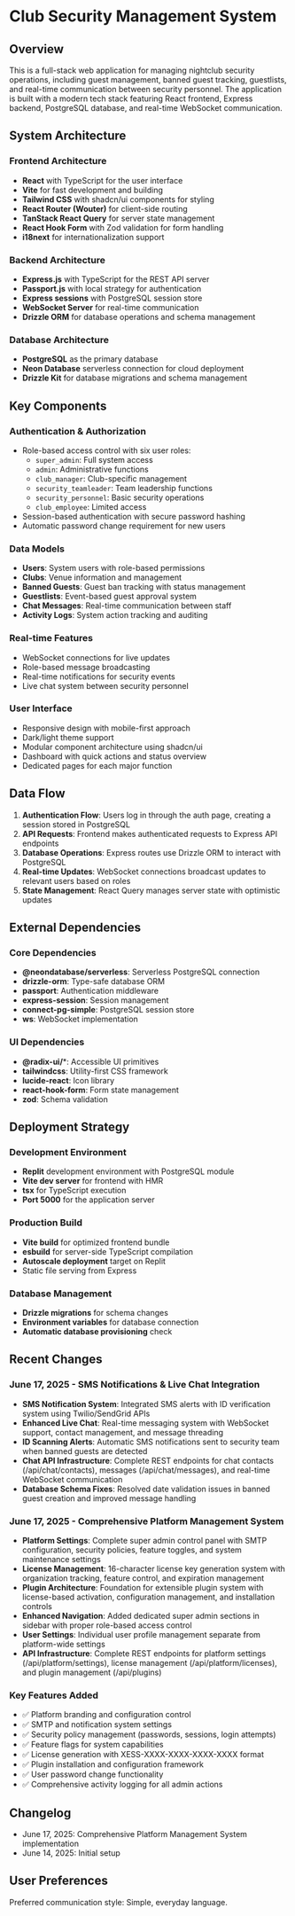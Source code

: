 # Club Security Management System

## Overview

This is a full-stack web application for managing nightclub security operations, including guest management, banned guest tracking, guestlists, and real-time communication between security personnel. The application is built with a modern tech stack featuring React frontend, Express backend, PostgreSQL database, and real-time WebSocket communication.

## System Architecture

### Frontend Architecture
- **React** with TypeScript for the user interface
- **Vite** for fast development and building
- **Tailwind CSS** with shadcn/ui components for styling
- **React Router (Wouter)** for client-side routing
- **TanStack React Query** for server state management
- **React Hook Form** with Zod validation for form handling
- **i18next** for internationalization support

### Backend Architecture
- **Express.js** with TypeScript for the REST API server
- **Passport.js** with local strategy for authentication
- **Express sessions** with PostgreSQL session store
- **WebSocket Server** for real-time communication
- **Drizzle ORM** for database operations and schema management

### Database Architecture
- **PostgreSQL** as the primary database
- **Neon Database** serverless connection for cloud deployment
- **Drizzle Kit** for database migrations and schema management

## Key Components

### Authentication & Authorization
- Role-based access control with six user roles:
  - `super_admin`: Full system access
  - `admin`: Administrative functions
  - `club_manager`: Club-specific management
  - `security_teamleader`: Team leadership functions
  - `security_personnel`: Basic security operations
  - `club_employee`: Limited access
- Session-based authentication with secure password hashing
- Automatic password change requirement for new users

### Data Models
- **Users**: System users with role-based permissions
- **Clubs**: Venue information and management
- **Banned Guests**: Guest ban tracking with status management
- **Guestlists**: Event-based guest approval system
- **Chat Messages**: Real-time communication between staff
- **Activity Logs**: System action tracking and auditing

### Real-time Features
- WebSocket connections for live updates
- Role-based message broadcasting
- Real-time notifications for security events
- Live chat system between security personnel

### User Interface
- Responsive design with mobile-first approach
- Dark/light theme support
- Modular component architecture using shadcn/ui
- Dashboard with quick actions and status overview
- Dedicated pages for each major function

## Data Flow

1. **Authentication Flow**: Users log in through the auth page, creating a session stored in PostgreSQL
2. **API Requests**: Frontend makes authenticated requests to Express API endpoints
3. **Database Operations**: Express routes use Drizzle ORM to interact with PostgreSQL
4. **Real-time Updates**: WebSocket connections broadcast updates to relevant users based on roles
5. **State Management**: React Query manages server state with optimistic updates

## External Dependencies

### Core Dependencies
- **@neondatabase/serverless**: Serverless PostgreSQL connection
- **drizzle-orm**: Type-safe database ORM
- **passport**: Authentication middleware
- **express-session**: Session management
- **connect-pg-simple**: PostgreSQL session store
- **ws**: WebSocket implementation

### UI Dependencies
- **@radix-ui/***: Accessible UI primitives
- **tailwindcss**: Utility-first CSS framework
- **lucide-react**: Icon library
- **react-hook-form**: Form state management
- **zod**: Schema validation

## Deployment Strategy

### Development Environment
- **Replit** development environment with PostgreSQL module
- **Vite dev server** for frontend with HMR
- **tsx** for TypeScript execution
- **Port 5000** for the application server

### Production Build
- **Vite build** for optimized frontend bundle
- **esbuild** for server-side TypeScript compilation
- **Autoscale deployment** target on Replit
- Static file serving from Express

### Database Management
- **Drizzle migrations** for schema changes
- **Environment variables** for database connection
- **Automatic database provisioning** check

## Recent Changes

### June 17, 2025 - SMS Notifications & Live Chat Integration
- **SMS Notification System**: Integrated SMS alerts with ID verification system using Twilio/SendGrid APIs
- **Enhanced Live Chat**: Real-time messaging system with WebSocket support, contact management, and message threading
- **ID Scanning Alerts**: Automatic SMS notifications sent to security team when banned guests are detected
- **Chat API Infrastructure**: Complete REST endpoints for chat contacts (/api/chat/contacts), messages (/api/chat/messages), and real-time WebSocket communication
- **Database Schema Fixes**: Resolved date validation issues in banned guest creation and improved message handling

### June 17, 2025 - Comprehensive Platform Management System
- **Platform Settings**: Complete super admin control panel with SMTP configuration, security policies, feature toggles, and system maintenance settings
- **License Management**: 16-character license key generation system with organization tracking, feature control, and expiration management
- **Plugin Architecture**: Foundation for extensible plugin system with license-based activation, configuration management, and installation controls
- **Enhanced Navigation**: Added dedicated super admin sections in sidebar with proper role-based access control
- **User Settings**: Individual user profile management separate from platform-wide settings
- **API Infrastructure**: Complete REST endpoints for platform settings (/api/platform/settings), license management (/api/platform/licenses), and plugin management (/api/plugins)

### Key Features Added
- ✅ Platform branding and configuration control
- ✅ SMTP and notification system settings
- ✅ Security policy management (passwords, sessions, login attempts)
- ✅ Feature flags for system capabilities
- ✅ License generation with XESS-XXXX-XXXX-XXXX-XXXX format
- ✅ Plugin installation and configuration framework
- ✅ User password change functionality
- ✅ Comprehensive activity logging for all admin actions

## Changelog
- June 17, 2025: Comprehensive Platform Management System implementation
- June 14, 2025: Initial setup

## User Preferences

Preferred communication style: Simple, everyday language.